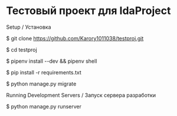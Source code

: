 # Тестовый проект для IdaProject

Setup / Установка

$ git clone https://github.com/Karory1011038/testproj.git

$ cd testproj

$ pipenv install --dev && pipenv shell

$ pip install -r requirements.txt

$ python manage.py migrate

Running Development Servers / Запуск сервера разработки

$ python manage.py runserver
